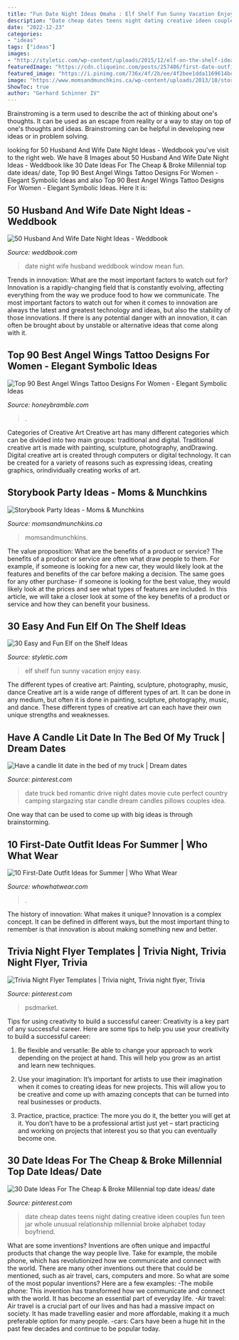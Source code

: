 ```yaml
---
title: "Fun Date Night Ideas Omaha : Elf Shelf Fun Sunny Vacation Enjoy Easy"
description: "Date cheap dates teens night dating creative ideen couples fun teen jar whole unusual relationship millennial broke alphabet today boyfriend"
date: "2022-12-23"
categories:
- "ideas"
tags: ["ideas"]
images:
- "http://styletic.com/wp-content/uploads/2015/12/elf-on-the-shelf-ideas/7-elf-on-the-shelf-ideas.jpg"
featuredImage: "https://cdn.cliqueinc.com/posts/257486/first-date-outfit-ideas-for-summer-257486-1527697389273-image.700x0c.png"
featured_image: "https://i.pinimg.com/736x/4f/2b/ee/4f2bee1dda1169614bc0f69822101ca8.jpg"
image: "https://www.momsandmunchkins.ca/wp-content/uploads/2013/10/storybook-party-ideas-slider.jpg"
ShowToc: true
author: "Gerhard Schinner IV"
---
```



Brainstroming is a term used to describe the act of thinking about one's thoughts. It can be used as an escape from reality or a way to stay on top of one's thoughts and ideas. Brainstroming can be helpful in developing new ideas or in problem solving.

	

		
looking for 50 Husband And Wife Date Night Ideas - Weddbook you've visit to the right web. We have 8 Images about 50 Husband And Wife Date Night Ideas - Weddbook like 30 Date Ideas For The Cheap &amp; Broke Millennial top date ideas/ date, Top 90 Best Angel Wings Tattoo Designs For Women - Elegant Symbolic Ideas and also Top 90 Best Angel Wings Tattoo Designs For Women - Elegant Symbolic Ideas. Here it is:
		
    
## 50 Husband And Wife Date Night Ideas - Weddbook

<img loading=lazy src="http://s3.weddbook.com/t1/2/1/7/2176798/50-husband-and-wife-date-night-ideas.jpg" onerror="this.onerror=null;this.src='https://tse1.mm.bing.net/th?id=OIP.08iLe3l82pWGjXKbEO14hAHaLF&amp;pid=15.1';" alt="50 Husband And Wife Date Night Ideas - Weddbook">

_Source: weddbook.com_

>date night wife husband weddbook window mean fun. 

	

Trends in innovation: What are the most important factors to watch out for?
Innovation is a rapidly-changing field that is constantly evolving, affecting everything from the way we produce food to how we communicate. The most important factors to watch out for when it comes to innovation are always the latest and greatest technology and ideas, but also the stability of those innovations. If there is any potential danger with an innovation, it can often be brought about by unstable or alternative ideas that come along with it.

    
## Top 90 Best Angel Wings Tattoo Designs For Women - Elegant Symbolic Ideas

<img loading=lazy src="https://honeybramble.com/wp-content/uploads/womens-torso-angel-wings-tattoo.jpg" onerror="this.onerror=null;this.src='https://tse1.mm.bing.net/th?id=OIP.f8oYdqkPjhPUO5vynF200AHaHa&amp;pid=15.1';" alt="Top 90 Best Angel Wings Tattoo Designs For Women - Elegant Symbolic Ideas">

_Source: honeybramble.com_

>. 

	

Categories of Creative Art
Creative art has many different categories which can be divided into two main groups: traditional and digital. Traditional creative art is made with painting, sculpture, photography, andDrawing. Digital creative art is created through computers or digital technology. It can be created for a variety of reasons such as expressing ideas, creating graphics, orindividually creating works of art.

    
## Storybook Party Ideas - Moms &amp; Munchkins

<img loading=lazy src="https://www.momsandmunchkins.ca/wp-content/uploads/2013/10/storybook-party-ideas-slider.jpg" onerror="this.onerror=null;this.src='https://tse4.mm.bing.net/th?id=OIP.q3LDl5iHbgWTxmc6afACMgHaEL&amp;pid=15.1';" alt="Storybook Party Ideas - Moms &amp; Munchkins">

_Source: momsandmunchkins.ca_

>momsandmunchkins. 

	

The value proposition: What are the benefits of a product or service?
The benefits of a product or service are often what draw people to them. For example, if someone is looking for a new car, they would likely look at the features and benefits of the car before making a decision. The same goes for any other purchase- if someone is looking for the best value, they would likely look at the prices and see what types of features are included. In this article, we will take a closer look at some of the key benefits of a product or service and how they can benefit your business.

    
## 30 Easy And Fun Elf On The Shelf Ideas

<img loading=lazy src="http://styletic.com/wp-content/uploads/2015/12/elf-on-the-shelf-ideas/7-elf-on-the-shelf-ideas.jpg" onerror="this.onerror=null;this.src='https://tse4.mm.bing.net/th?id=OIP.GzWbnS1vOIk4HNE6fi1DogHaLH&amp;pid=15.1';" alt="30 Easy and Fun Elf on the Shelf Ideas">

_Source: styletic.com_

>elf shelf fun sunny vacation enjoy easy. 

	

The different types of creative art: Painting, sculpture, photography, music, dance
Creative art is a wide range of different types of art. It can be done in any medium, but often it is done in painting, sculpture, photography, music, and dance. These different types of creative art can each have their own unique strengths and weaknesses.

    
## Have A Candle Lit Date In The Bed Of My Truck | Dream Dates

<img loading=lazy src="https://i.pinimg.com/736x/1b/c3/19/1bc31924a909139e2c4295acd8517f1a--truck-bed-date-a-truck.jpg" onerror="this.onerror=null;this.src='https://tse4.mm.bing.net/th?id=OIP.I3uXy-MhkPRT9Q5g5OZQ5QHaHa&amp;pid=15.1';" alt="Have a candle lit date in the bed of my truck | Dream dates">

_Source: pinterest.com_

>date truck bed romantic drive night dates movie cute perfect country camping stargazing star candle dream candles pillows couples idea. 

	

One way that can be used to come up with big ideas is through brainstorming.

    
## 10 First-Date Outfit Ideas For Summer | Who What Wear

<img loading=lazy src="https://cdn.cliqueinc.com/posts/257486/first-date-outfit-ideas-for-summer-257486-1527697389273-image.700x0c.png" onerror="this.onerror=null;this.src='https://tse3.mm.bing.net/th?id=OIP.570HZ6T9WxRv1bkGVohPMwHaLH&amp;pid=15.1';" alt="10 First-Date Outfit Ideas for Summer | Who What Wear">

_Source: whowhatwear.com_

>. 

	

The history of innovation: What makes it unique?
Innovation is a complex concept. It can be defined in different ways, but the most important thing to remember is that innovation is about making something new and better.

    
## Trivia Night Flyer Templates | Trivia Night, Trivia Night Flyer, Trivia

<img loading=lazy src="https://i.pinimg.com/736x/4f/2b/ee/4f2bee1dda1169614bc0f69822101ca8.jpg" onerror="this.onerror=null;this.src='https://tse1.mm.bing.net/th?id=OIP.lVBRcmV23v-JcLwcvpmdUwHaHa&amp;pid=15.1';" alt="Trivia Night Flyer Templates | Trivia night, Trivia night flyer, Trivia">

_Source: pinterest.com_

>psdmarket. 

	

Tips for using creativity to build a successful career:
Creativity is a key part of any successful career. Here are some tips to help you use your creativity to build a successful career:
1. Be flexible and versatile: Be able to change your approach to work depending on the project at hand. This will help you grow as an artist and learn new techniques.

2. Use your imagination: It’s important for artists to use their imagination when it comes to creating ideas for new projects. This will allow you to be creative and come up with amazing concepts that can be turned into real businesses or products.

3. Practice, practice, practice: The more you do it, the better you will get at it. You don’t have to be a professional artist just yet – start practicing and working on projects that interest you so that you can eventually become one.


    
## 30 Date Ideas For The Cheap &amp; Broke Millennial Top Date Ideas/ Date

<img loading=lazy src="https://i.pinimg.com/736x/ca/0e/c5/ca0ec5d7920385fefd7627285ae43743.jpg" onerror="this.onerror=null;this.src='https://tse4.mm.bing.net/th?id=OIP.PCglnzYBjzJlFZy6xT4xfQHaLG&amp;pid=15.1';" alt="30 Date Ideas For The Cheap &amp; Broke Millennial top date ideas/ date">

_Source: pinterest.com_

>date cheap dates teens night dating creative ideen couples fun teen jar whole unusual relationship millennial broke alphabet today boyfriend. 

	

What are some inventions?
Inventions are often unique and impactful products that change the way people live. Take for example, the mobile phone, which has revolutionized how we communicate and connect with the world. There are many other inventions out there that could be mentioned, such as air travel, cars, computers and more. So what are some of the most popular inventions? Here are a few examples: 
-The mobile phone: This invention has transformed how we communicate and connect with the world. It has become an essential part of everyday life. 
-Air travel: Air travel is a crucial part of our lives and has had a massive impact on society. It has made travelling easier and more affordable, making it a much preferable option for many people. 
-cars: Cars have been a huge hit in the past few decades and continue to be popular today.


